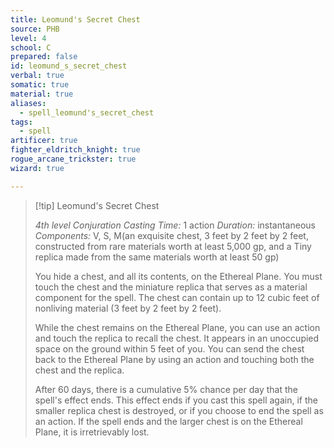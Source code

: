 ```yaml
---
title: Leomund's Secret Chest
source: PHB
level: 4
school: C
prepared: false
id: leomund_s_secret_chest
verbal: true
somatic: true
material: true
aliases:
  - spell_leomund's_secret_chest
tags:
  - spell
artificer: true
fighter_eldritch_knight: true
rogue_arcane_trickster: true
wizard: true

---
```

>[!tip] Leomund's Secret Chest
>
> *4th level Conjuration*
> *Casting Time:* 1 action
> *Duration:* instantaneous
> *Components:* V, S, M(an exquisite chest, 3 feet by 2 feet by 2 feet, constructed from rare materials worth at least 5,000 gp, and a Tiny replica made from the same materials worth at least 50 gp)
>
>You hide a chest, and all its contents, on the Ethereal Plane. You must touch the chest and the miniature replica that serves as a material component for the spell. The chest can contain up to 12 cubic feet of nonliving material (3 feet by 2 feet by 2 feet).
>
>While the chest remains on the Ethereal Plane, you can use an action and touch the replica to recall the chest. It appears in an unoccupied space on the ground within 5 feet of you. You can send the chest back to the Ethereal Plane by using an action and touching both the chest and the replica.
>
>After 60 days, there is a cumulative 5% chance per day that the spell's effect ends. This effect ends if you cast this spell again, if the smaller replica chest is destroyed, or if you choose to end the spell as an action. If the spell ends and the larger chest is on the Ethereal Plane, it is irretrievably lost.
>


